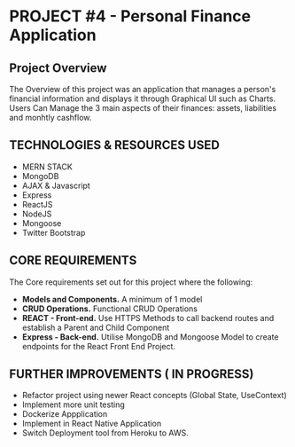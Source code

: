 # PROJECT #4 - Personal Finance Application

## Project Overview

The Overview of this project was an application that manages a person's financial information and displays it through Graphical UI such as Charts. Users Can Manage the 3 main aspects of their finances: assets, liabilities and monhtly cashflow. 

## TECHNOLOGIES & RESOURCES USED
* MERN STACK
* MongoDB
* AJAX & Javascript
* Express
* ReactJS
* NodeJS
* Mongoose
* Twitter Bootstrap

## CORE REQUIREMENTS
The Core requirements set out for this project where the following:

* **Models and Components.** A minimum of 1 model
* **CRUD Operations.** Functional CRUD Operations
* **REACT - Front-end.** Use HTTPS Methods to call backend routes and establish a Parent and Child Component
* **Express - Back-end.** Utilise MongoDB and Mongoose Model to create endpoints for the React Front End Project.

## FURTHER IMPROVEMENTS ( IN PROGRESS)
* Refactor project using newer React concepts (Global State, UseContext)
* Implement more unit testing
* Dockerize Appplication
* Implement in React Native Application
* Switch Deployment tool from Heroku to AWS.
 
